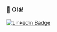 ### 🌸 Olá! 







[![Linkedin Badge](https://img.shields.io/badge/-LinkedIn-blue?style=flat-square&logo=Linkedin&logoColor=white&link=https://www.linkedin.com/in/flaviatani/)](https://www.linkedin.com/in/flaviatani/)

<!--
**flaviatani/flaviatani** is a ✨ _special_ ✨ repository because its `README.md` (this file) appears on your GitHub profile.

Here are some ideas to get you started:


- 🌱 I’m currently learning  ...
- 👯 I’m looking to collaborate on ...
- 🤔 I’m looking for help with ...
- 💬 Ask me about ...
- 📫 How to reach me: ...
- 😄 Pronouns: ...
- ⚡ Fun fact: ...
-->
